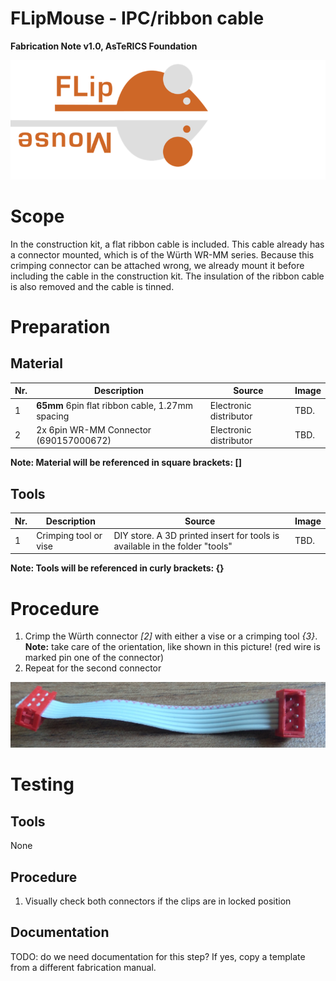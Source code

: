# FLipMouse - IPC/ribbon cable

**Fabrication Note v1.0, AsTeRICS Foundation**

![FLipMouseLogo](./img/flipmouseLogo.png)

# Scope

In the construction kit, a flat ribbon cable is included. This cable already has a connector mounted, which is of the Würth WR-MM series.
Because this crimping connector can be attached wrong, we already mount it before including the cable in the construction kit.
The insulation of the ribbon cable is also removed and the cable is tinned.

# Preparation

## Material

| Nr.  | Description                                     | Source                 | Image |
| ---- | ----------------------------------------------- | ---------------------- | ----- |
| 1    | __65mm__ 6pin flat ribbon cable, 1.27mm spacing | Electronic distributor | TBD.  |
| 2    | 2x 6pin WR-MM Connector (690157000672)          | Electronic distributor | TBD.  |


__Note: Material will be referenced in square brackets: []__

## Tools

| Nr.  | Description           | Source                                                       | Image |
| ---- | --------------------- | ------------------------------------------------------------ | ----- |
| 1    | Crimping tool or vise | DIY store. A 3D printed insert for tools is available in the folder "tools" | TBD.  |


__Note: Tools will be referenced in curly brackets: {}__

<div style="page-break-after: always; break-after: page;"></div>

# Procedure

1. Crimp the Würth connector _[2]_ with either a vise or a crimping tool _{3}_. __Note:__ take care of the orientation, like shown in this picture! (red wire is marked pin one of the connector)
2. Repeat for the second connector

![Orientation example](./img/orientation.jpg)




# Testing

## Tools

None

## Procedure

1. Visually check both connectors if the clips are in locked position

## Documentation

TODO: do we need documentation for this step? If yes, copy a template from a different fabrication manual.
